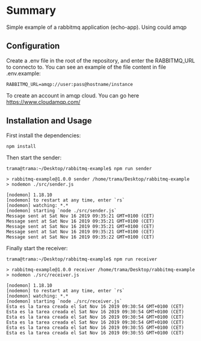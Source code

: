 # Summary
Simple example of a rabbitmq application (echo-app). Using could amqp

## Configuration
Create a .env file in the root of the repository, and enter the RABBITMQ_URL to connecto to. You can see an example of the file content in file .env.example:
```
RABBITMQ_URL=amqp://user:pass@hostname/instance
```

To create an account in amqp cloud. You can go here https://www.cloudamqp.com/

## Installation and Usage
First install the dependencies:
```
npm install
```

Then start the sender:
```
trama@trama:~/Desktop/rabbitmq-example$ npm run sender

> rabbitmq-example@1.0.0 sender /home/trama/Desktop/rabbitmq-example
> nodemon ./src/sender.js

[nodemon] 1.18.10
[nodemon] to restart at any time, enter `rs`
[nodemon] watching: *.*
[nodemon] starting `node ./src/sender.js`
Message sent at Sat Nov 16 2019 09:35:21 GMT+0100 (CET)
Message sent at Sat Nov 16 2019 09:35:21 GMT+0100 (CET)
Message sent at Sat Nov 16 2019 09:35:21 GMT+0100 (CET)
Message sent at Sat Nov 16 2019 09:35:21 GMT+0100 (CET)
Message sent at Sat Nov 16 2019 09:35:22 GMT+0100 (CET)

```

Finally start the receiver:
```
trama@trama:~/Desktop/rabbitmq-example$ npm run receiver

> rabbitmq-example@1.0.0 receiver /home/trama/Desktop/rabbitmq-example
> nodemon ./src/receiver.js

[nodemon] 1.18.10
[nodemon] to restart at any time, enter `rs`
[nodemon] watching: *.*
[nodemon] starting `node ./src/receiver.js`
Esta es la tarea creada el Sat Nov 16 2019 09:30:54 GMT+0100 (CET)
Esta es la tarea creada el Sat Nov 16 2019 09:30:54 GMT+0100 (CET)
Esta es la tarea creada el Sat Nov 16 2019 09:30:54 GMT+0100 (CET)
Esta es la tarea creada el Sat Nov 16 2019 09:30:54 GMT+0100 (CET)
Esta es la tarea creada el Sat Nov 16 2019 09:30:55 GMT+0100 (CET)
Esta es la tarea creada el Sat Nov 16 2019 09:30:55 GMT+0100 (CET)
```